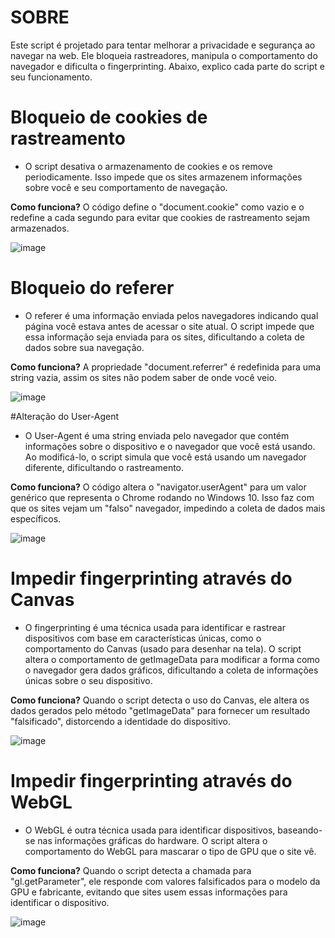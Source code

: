 # SOBRE

Este script é projetado para tentar  melhorar a privacidade e segurança ao navegar na web. Ele bloqueia rastreadores, manipula o comportamento do navegador e dificulta o fingerprinting. Abaixo, explico cada parte do script e seu funcionamento.

# Bloqueio de cookies de rastreamento

- O script desativa o armazenamento de cookies e os remove periodicamente. Isso impede que os sites armazenem informações sobre você e seu comportamento de navegação.

**Como funciona?** O código define o "document.cookie" como vazio e o redefine a cada segundo para evitar que cookies de rastreamento sejam armazenados.

![image](https://github.com/user-attachments/assets/02d8a7d3-2301-431a-a8ad-91bcca0366e6)

# Bloqueio do referer

- O referer é uma informação enviada pelos navegadores indicando qual página você estava antes de acessar o site atual. O script impede que essa informação seja enviada para os sites, dificultando a coleta de dados sobre sua navegação.

**Como funciona?** A propriedade "document.referrer" é redefinida para uma string vazia, assim os sites não podem saber de onde você veio.

![image](https://github.com/user-attachments/assets/6259140c-f384-4a1c-9673-c98cfa97b22d)

#Alteração do User-Agent

- O User-Agent é uma string enviada pelo navegador que contém informações sobre o dispositivo e o navegador que você está usando. Ao modificá-lo, o script simula que você está usando um navegador diferente, dificultando o rastreamento.

**Como funciona?** O código altera o "navigator.userAgent" para um valor genérico que representa o Chrome rodando no Windows 10. Isso faz com que os sites vejam um "falso" navegador, impedindo a coleta de dados mais específicos.

![image](https://github.com/user-attachments/assets/e3608b51-1fe9-40e1-82f0-370e676c9834)


# Impedir fingerprinting através do Canvas

- O fingerprinting é uma técnica usada para identificar e rastrear dispositivos com base em características únicas, como o comportamento do Canvas (usado para desenhar na tela). O script altera o comportamento de getImageData para modificar a forma como o navegador gera dados gráficos, dificultando a coleta de informações únicas sobre o seu dispositivo.

**Como funciona?** Quando o script detecta o uso do Canvas, ele altera os dados gerados pelo método "getImageData" para fornecer um resultado "falsificado", distorcendo a identidade do dispositivo.

![image](https://github.com/user-attachments/assets/fdfafd7a-5836-4d1f-94a0-43fca715e6f3)

# Impedir fingerprinting através do WebGL

- O WebGL é outra técnica usada para identificar dispositivos, baseando-se nas informações gráficas do hardware. O script altera o comportamento do WebGL para mascarar o tipo de GPU que o site vê.

**Como funciona?** Quando o script detecta a chamada para "gl.getParameter", ele responde com valores falsificados para o modelo da GPU e fabricante, evitando que sites usem essas informações para identificar o dispositivo.

![image](https://github.com/user-attachments/assets/8c0d74c7-d20f-4b4b-bcdb-90a4beb1ac32)
